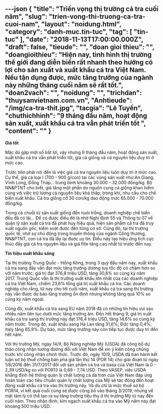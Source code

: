 ---json
{
    "title": "Triển vọng thị trường cá tra cuối năm",
    "slug": "trien-vong-thi-truong-ca-tra-cuoi-nam",
    "layout": "noidung.html",
    "category": "danh-muc.tin-tuc",
    "tag": [
        "tin-tuc"
    ],
    "date": "2018-11-13T17:00:00.000Z",
    "draft": false,
    "tieude": "",
    "doan gioi thieu": "",
    "doangioithieu": "Hiện nay, tình hình thị trường thế giới đang diễn biến rất nhanh theo hướng có lợi cho sản xuất và xuất khẩu cá tra Việt Nam. Nếu tận dụng được, mức tăng trưởng của ngành này những tháng cuối năm sẽ rất tốt.",
    "doan2vach": "",
    "noidung": "",
    "trichdan": "thuysanvietnam.com.vn",
    "Anhtieude": "/img/ca-tra-thit.jpg",
    "tacgia": "Lê Tuyến",
    "chuthichhinh": "9 tháng đầu năm, hoạt động sản xuất, xuất khẩu cá tra vẫn phát triển tốt ",
    "__content__": ""
}
---
<p><strong>Gi&aacute; tốt</strong></p>

<p>Mặc d&ugrave; gặp một số bất lợi, vậy nhưng 9 th&aacute;ng đầu năm, hoạt động sản xuất, xuất khẩu c&aacute; tra vẫn ph&aacute;t triển tốt, gi&aacute; c&aacute; giống v&agrave; c&aacute; nguy&ecirc;n liệu duy tr&igrave; ở mức cao.</p>

<p>Trước ti&ecirc;n phải n&oacute;i đến l&agrave; việc gi&aacute; c&aacute; tra nguy&ecirc;n liệu lu&ocirc;n duy tr&igrave; ở mức cao. Cụ thể, gi&aacute; c&aacute; loại I (700 - 900 g/con) tại c&aacute;c v&ugrave;ng sản xuất như An Giang, Vĩnh Long, Đồng Th&aacute;p... trung b&igrave;nh khoảng 30.000 - 32.000 đồng/kg. Bộ NN&amp;PTNT cho biết, gi&aacute; tăng một phần do nguồn cung c&aacute; giống khan hiếm c&ugrave;ng với việc trữ lượng c&aacute; nguy&ecirc;n liệu kh&aacute; thấp; trong khi, nhu cầu cho chế biến xuất khẩu. C&aacute; tra giống cỡ 30 con/kg dao động mức 65.000 - 70.000 đồng/kg.</p>

<p>Trong cả chuỗi từ sản xuất giống đến nu&ocirc;i trồng, doanh nghiệp chế biến đều đ&atilde; c&oacute; l&atilde;i... Để c&oacute; được điều đ&oacute; l&agrave; nhờ Nghị định 55 v&agrave; Th&ocirc;ng tư 07 về quản l&yacute; sản xuất c&aacute; tra đ&atilde; ph&aacute;t huy hiệu quả, hiện sản phẩm c&aacute; tra đ&atilde; truy xuất nguồn gốc, kiểm so&aacute;t được đến từng cơ sở. C&ugrave;ng đ&oacute;, tại thị trường quốc tế, nhờ sự chủ động trong truyền th&ocirc;ng của ng&agrave;nh C&ocirc;ng thương, NN&amp;PTNT, con c&aacute; tra đ&atilde; lấy lại được uy t&iacute;n. Điều n&agrave;y tạo hiệu ứng t&iacute;ch cực th&uacute;c đẩy gi&aacute; c&aacute; tra nguy&ecirc;n liệu v&agrave; gi&aacute; fille tăng cao nhất từ trước đến nay.</p>

<p><strong>T&iacute;n hiệu xuất khẩu s&aacute;ng</strong></p>

<p>Tại thị trường Trung Quốc - Hồng K&ocirc;ng, trong 3 qu&yacute; đầu năm nay, xuất khẩu c&aacute; tra sang đ&acirc;y vẫn đạt mức tăng trưởng dương tuy tốc độ c&oacute; chậm hơn so với năm trước; gi&aacute; trị đạt 376,8 triệu USD, tăng 30,8% so c&ugrave;ng kỳ năm 2017.&nbsp;Trung Quốc vẫn l&agrave; thị trường xuất khẩu lớn nhất của c&aacute;c doanh nghiệp c&aacute; tra Việt Nam, chiếm 23,6% tổng gi&aacute; trị xuất khẩu c&aacute; tra. C&aacute;c doanh nghiệp cho rằng, từ nay cho tới cuối năm, xuất khẩu c&aacute; tra sang thị trường n&agrave;y vẫn được dự b&aacute;o tăng trưởng ổn định nhưng kh&ocirc;ng tăng qu&aacute; 10% so c&ugrave;ng kỳ năm ngo&aacute;i.</p>

<p>C&ugrave;ng đ&oacute;, xuất khẩu c&aacute; tra sang EU năm 2018 đ&atilde; c&oacute; những t&iacute;n hiệu vui sau nhiều năm li&ecirc;n tục dưới mức tăng trưởng &acirc;m.&nbsp;Đến hết th&aacute;ng 9, gi&aacute; trị xuất khẩu c&aacute; tra sang thị trường n&agrave;y đạt 176,4 triệu USD, tăng 14,6% so c&ugrave;ng kỳ năm trước. Trong đ&oacute;, xuất khẩu sang H&agrave; Lan tăng 31,6%; Đức tăng 0,4%; Italy tăng 65,9%. Dự b&aacute;o, mức tăng trưởng n&agrave;y c&ograve;n tiếp tục được duy tr&igrave; đến hết năm.</p>

<p>Với thị trường Mỹ, ng&agrave;y 14/9, Bộ N&ocirc;ng nghiệp Mỹ (USDA) đ&atilde; c&ocirc;ng bố dự thảo c&ocirc;ng nhận tương đương đối với Việt Nam để xin &yacute; kiến c&ocirc;ng ch&uacute;ng trước khi c&ocirc;ng nhận ch&iacute;nh thức. Trước đ&oacute;, ng&agrave;y 10/9, USDA đ&atilde; ban h&agrave;nh kết luận sơ bộ thuế chống b&aacute;n ph&aacute; gi&aacute; lần thứ 14 (POR 14) cho giai đoạn từ ng&agrave;y 1/8/2016 đến 31/7/2017 đối với sản phẩm c&aacute; tra v&agrave; basa của Việt Nam l&agrave; 0 - 2,39 USD/kg so với POR13 l&agrave; 0,69 - 7,74 USD. Theo VASEP, việc USDA khẳng định hệ thống quản l&yacute; chất lượng c&aacute; da trơn của Việt Nam đ&aacute;p ứng ho&agrave;n to&agrave;n c&aacute;c ti&ecirc;u chuẩn quản l&yacute; chất lượng của Mỹ sẽ t&aacute;c động đến hoạt động xuất khẩu c&aacute; tra v&agrave;o thị trường n&agrave;y. V&agrave; d&ugrave; chỉ l&agrave; mức thuế sơ bộ POR14, v&igrave; kết quả cuối c&ugrave;ng sẽ được c&ocirc;ng bố v&agrave;o th&aacute;ng 3/2019, nhưng về mặt t&acirc;m l&yacute; c&oacute; thể tạo ra sự tăng trưởng ti&ecirc;u thụ ở thị trường Mỹ từ nay đến cuối năm. Theo nhận định, kim ngạch xuất khẩu c&aacute; tra v&agrave;o Mỹ năm nay đạt khoảng 500 triệu USD.&nbsp;</p>
